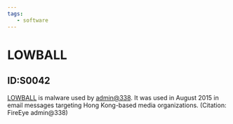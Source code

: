 ```yaml
---
tags:
   - software
---
```

# LOWBALL
## ID:S0042
[LOWBALL](software/S0042) is malware used by [admin@338](groups/G0018). It was used in August 2015 in email messages targeting Hong Kong-based media organizations. (Citation: FireEye admin@338)
